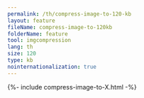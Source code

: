 ```yaml
---
permalink: /th/compress-image-to-120-kb
layout: feature
fileName: compress-image-to-120kb
folderName: feature
tool: imgcompression
lang: th
size: 120
type: kb
nointernationalization: true
---
```

{%- include compress-image-to-X.html -%}       
